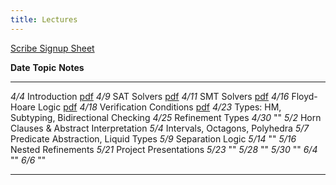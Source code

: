 ```yaml
---
title: Lectures
---
```

  
[Scribe Signup Sheet][scrb]


**Date**     **Topic**                                          **Notes**
--------     ----------------------------------------------     --------------
   *4/4*     Introduction                                       [pdf][lec1] 
   *4/9*     SAT Solvers                                        [pdf][lec2]
  *4/11*     SMT Solvers                                        [pdf][lec3]
  *4/16*     Floyd-Hoare Logic                                  [pdf][lec4]
  *4/18*     Verification Conditions                            [pdf][lec4] 
  *4/23*     Types: HM, Subtyping, Bidirectional Checking
  *4/25*     Refinement Types
  *4/30*     "" 
   *5/2*     Horn Clauses & Abstract Interpretation 
   *5/4*     Intervals, Octagons, Polyhedra
   *5/7*     Predicate Abstraction, Liquid Types
   *5/9*     Separation Logic
  *5/14*     "" 
  *5/16*     Nested Refinements 
  *5/21*     Project Presentations
  *5/23*     "" 
  *5/28*     ""
  *5/30*     ""
   *6/4*     ""
   *6/6*     ""

----------------------------------------------------------------------------------

[scrb]: https://docs.google.com/a/eng.ucsd.edu/spreadsheet/ccc?key=0AtJz_dd8mo7sdHRSNDl3cmxiVmRSUkJtWndEd2lMZ1E&usp=sharing
[lec1]: slides/lec-intro.markdown.pdf
[lec2]: slides/lec-sat.markdown.pdf
[lec3]: slides/lec-smt.markdown.pdf
[lec4]: static/lec-floyd-hoare.pdf
